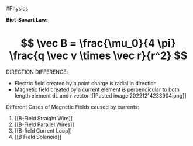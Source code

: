 #Physics

**Biot-Savart Law:** 
# $$ \vec B = \frac{\mu_0}{4 \pi} \frac{q \vec v \times \vec r}{r^2} $$
DIRECTION DIFFERENCE:
- Electric field created by a point charge is radial in direction
- Magnetic field created by a current element is perpendicular to both length element dL and r vector
![[Pasted image 20221214233904.png]]

Different Cases of Magnetic Fields caused by currents:
1. [[B-Field Straight Wire]]
2. [[B-Field Parallel Wires]]
3. [[B-field Current Loop]]
4. [[B Field Solenoid]]